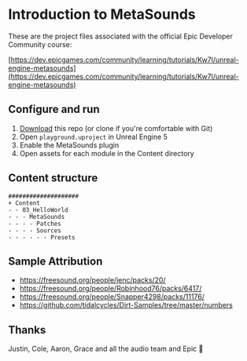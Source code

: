 # Introduction to MetaSounds

These are the project files associated with the official Epic Developer Community course:

[https://dev.epicgames.com/community/learning/tutorials/Kw7l/unreal-engine-metasounds](https://dev.epicgames.com/community/learning/tutorials/Kw7l/unreal-engine-metasounds)

## Configure and run

1) [Download](https://github.com/msp/6070-intro-to-metasounds/archive/refs/heads/main.zip) this repo (or clone if you're comfortable with Git)
2) Open `playground.uproject` in Unreal Engine 5
3) Enable the MetaSounds plugin
4) Open assets for each module in the Content directory

## Content structure

```
####################
+ Content
- - 03_HelloWorld
- - - MetaSounds
- - - - Patches
- - - - Sources
- - - - - - Presets
```

## Sample Attribution

- https://freesound.org/people/jenc/packs/20/
- https://freesound.org/people/Robinhood76/packs/6417/
- https://freesound.org/people/Snapper4298/packs/11176/
- https://github.com/tidalcycles/Dirt-Samples/tree/master/numbers

## Thanks

Justin, Cole, Aaron, Grace and all the audio team and Epic :pray:

